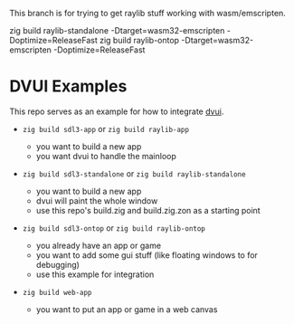 
This branch is for trying to get raylib stuff working with wasm/emscripten.

zig build raylib-standalone -Dtarget=wasm32-emscripten -Doptimize=ReleaseFast
zig build raylib-ontop -Dtarget=wasm32-emscripten -Doptimize=ReleaseFast



# DVUI Examples

This repo serves as an example for how to integrate [dvui](https://github.com/david-vanderson/dvui).

- `zig build sdl3-app` or `zig build raylib-app`
  - you want to build a new app
  - you want dvui to handle the mainloop

- `zig build sdl3-standalone` or `zig build raylib-standalone`
  - you want to build a new app
  - dvui will paint the whole window
  - use this repo's build.zig and build.zig.zon as a starting point

- `zig build sdl3-ontop` or `zig build raylib-ontop`
  - you already have an app or game
  - you want to add some gui stuff (like floating windows to for debugging)
  - use this example for integration

- `zig build web-app`
  - you want to put an app or game in a web canvas
